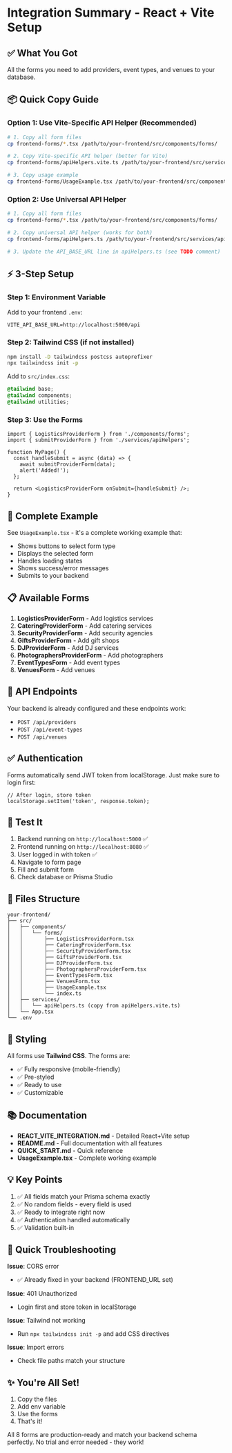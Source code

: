 # Integration Summary - React + Vite Setup

## ✅ What You Got

All the forms you need to add providers, event types, and venues to your database.

## 📦 Quick Copy Guide

### Option 1: Use Vite-Specific API Helper (Recommended)

```bash
# 1. Copy all form files
cp frontend-forms/*.tsx /path/to/your-frontend/src/components/forms/

# 2. Copy Vite-specific API helper (better for Vite)
cp frontend-forms/apiHelpers.vite.ts /path/to/your-frontend/src/services/apiHelpers.ts

# 3. Copy usage example
cp frontend-forms/UsageExample.tsx /path/to/your-frontend/src/components/
```

### Option 2: Use Universal API Helper

```bash
# 1. Copy all form files
cp frontend-forms/*.tsx /path/to/your-frontend/src/components/forms/

# 2. Copy universal API helper (works for both)
cp frontend-forms/apiHelpers.ts /path/to/your-frontend/src/services/apiHelpers.ts

# 3. Update the API_BASE_URL line in apiHelpers.ts (see TODO comment)
```

## ⚡ 3-Step Setup

### Step 1: Environment Variable
Add to your frontend `.env`:
```env
VITE_API_BASE_URL=http://localhost:5000/api
```

### Step 2: Tailwind CSS (if not installed)
```bash
npm install -D tailwindcss postcss autoprefixer
npx tailwindcss init -p
```

Add to `src/index.css`:
```css
@tailwind base;
@tailwind components;
@tailwind utilities;
```

### Step 3: Use the Forms
```tsx
import { LogisticsProviderForm } from './components/forms';
import { submitProviderForm } from './services/apiHelpers';

function MyPage() {
  const handleSubmit = async (data) => {
    await submitProviderForm(data);
    alert('Added!');
  };

  return <LogisticsProviderForm onSubmit={handleSubmit} />;
}
```

## 🎯 Complete Example

See `UsageExample.tsx` - it's a complete working example that:
- Shows buttons to select form type
- Displays the selected form
- Handles loading states
- Shows success/error messages
- Submits to your backend

## 📋 Available Forms

1. **LogisticsProviderForm** - Add logistics services
2. **CateringProviderForm** - Add catering services
3. **SecurityProviderForm** - Add security agencies
4. **GiftsProviderForm** - Add gift shops
5. **DJProviderForm** - Add DJ services
6. **PhotographersProviderForm** - Add photographers
7. **EventTypesForm** - Add event types
8. **VenuesForm** - Add venues

## 🔗 API Endpoints

Your backend is already configured and these endpoints work:
- `POST /api/providers`
- `POST /api/event-types`
- `POST /api/venues`

## ✅ Authentication

Forms automatically send JWT token from localStorage. Just make sure to login first:

```tsx
// After login, store token
localStorage.setItem('token', response.token);
```

## 🚀 Test It

1. Backend running on `http://localhost:5000` ✅
2. Frontend running on `http://localhost:8080` ✅
3. User logged in with token ✅
4. Navigate to form page
5. Fill and submit form
6. Check database or Prisma Studio

## 📖 Files Structure

```
your-frontend/
├── src/
│   ├── components/
│   │   └── forms/
│   │       ├── LogisticsProviderForm.tsx
│   │       ├── CateringProviderForm.tsx
│   │       ├── SecurityProviderForm.tsx
│   │       ├── GiftsProviderForm.tsx
│   │       ├── DJProviderForm.tsx
│   │       ├── PhotographersProviderForm.tsx
│   │       ├── EventTypesForm.tsx
│   │       ├── VenuesForm.tsx
│   │       ├── UsageExample.tsx
│   │       └── index.ts
│   ├── services/
│   │   └── apiHelpers.ts (copy from apiHelpers.vite.ts)
│   └── App.tsx
└── .env
```

## 🎨 Styling

All forms use **Tailwind CSS**. The forms are:
- ✅ Fully responsive (mobile-friendly)
- ✅ Pre-styled
- ✅ Ready to use
- ✅ Customizable

## 📚 Documentation

- **REACT_VITE_INTEGRATION.md** - Detailed React+Vite setup
- **README.md** - Full documentation with all features
- **QUICK_START.md** - Quick reference
- **UsageExample.tsx** - Complete working example

## 💡 Key Points

1. ✅ All fields match your Prisma schema exactly
2. ✅ No random fields - every field is used
3. ✅ Ready to integrate right now
4. ✅ Authentication handled automatically
5. ✅ Validation built-in

## 🐛 Quick Troubleshooting

**Issue**: CORS error
- ✅ Already fixed in your backend (FRONTEND_URL set)

**Issue**: 401 Unauthorized
- Login first and store token in localStorage

**Issue**: Tailwind not working
- Run `npx tailwindcss init -p` and add CSS directives

**Issue**: Import errors
- Check file paths match your structure

## ✨ You're All Set!

1. Copy the files
2. Add env variable
3. Use the forms
4. That's it!

All 8 forms are production-ready and match your backend schema perfectly. No trial and error needed - they work!

